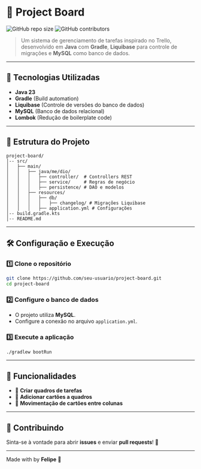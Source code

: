 # 📌 Project Board

![GitHub repo size](https://img.shields.io/github/repo-size/felkj/ProjectBoardJava) ![GitHub contributors](https://img.shields.io/github/contributors/felkj/ProjectBoardJava)

> Um sistema de gerenciamento de tarefas inspirado no Trello, desenvolvido em **Java** com **Gradle**, **Liquibase** para controle de migrações e **MySQL** como banco de dados.

---

## 🚀 Tecnologias Utilizadas

- **Java 23**
- **Gradle** (Build automation)
- **Liquibase** (Controle de versões do banco de dados)
- **MySQL** (Banco de dados relacional)
- **Lombok** (Redução de boilerplate code)

---

## 📂 Estrutura do Projeto

```
project-board/
│-- src/
│   ├── main/
│   │   ├── java/me/dio/
│   │   │   ├── controller/  # Controllers REST
│   │   │   ├── service/     # Regras de negócio
│   │   │   ├── persistence/ # DAO e modelos
│   │   ├── resources/
│   │   │   ├── db/
│   │   │   │   ├── changelog/ # Migrações Liquibase
│   │   │   ├── application.yml # Configurações
│-- build.gradle.kts
│-- README.md
```

---

## 🛠️ Configuração e Execução

### 1️⃣ Clone o repositório
```sh
git clone https://github.com/seu-usuario/project-board.git
cd project-board
```

### 2️⃣ Configure o banco de dados
- O projeto utiliza **MySQL**.
- Configure a conexão no arquivo `application.yml`.

### 3️⃣ Execute a aplicação
```sh
./gradlew bootRun
```

---

## 🎯 Funcionalidades
- 📌 **Criar quadros de tarefas**
- 📂 **Adicionar cartões a quadros**
- 🔄 **Movimentação de cartões entre colunas**

---

## 🤝 Contribuindo
Sinta-se à vontade para abrir **issues** e enviar **pull requests**! 🚀

---

Made with by **Felipe** 🚀

